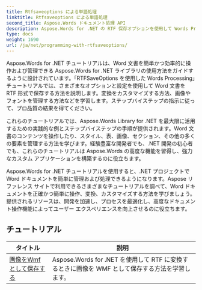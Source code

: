 ```yaml
---
title: Rtfsaveoptions による単語処理
linktitle: Rtfsaveoptions による単語処理
second_title: Aspose.Words ドキュメント処理 API
description: Aspose.Words for .NET の RTF 保存オプションを使用して Words Processing を探索します。ステップバイステップのチュートリアルと C# コード サンプルを使用して、RTF ドキュメントを保存およびカスタマイズする方法を学習します。
type: docs
weight: 1690
url: /ja/net/programming-with-rtfsaveoptions/
---
```

Aspose.Words for .NET チュートリアルは、Word 文書を簡単かつ効率的に操作および管理できる Aspose.Words for .NET ライブラリの使用方法をガイドするように設計されています。「RTFSaveOptions を使用した Words Processing」チュートリアルでは、さまざまなオプションと設定を使用して Word 文書を RTF 形式で保存する方法を説明します。変換をカスタマイズする方法、画像やフォントを管理する方法などを学習します。ステップバイステップの指示に従って、プロ品質の結果を得てください。

これらのチュートリアルでは、Aspose.Words Library for .NET を最大限に活用するための実践的な例とステップバイステップの手順が提供されます。Word 文書のコンテンツを操作したり、スタイル、表、画像、セクション、その他の多くの要素を管理する方法を学びます。経験豊富な開発者でも、.NET 開発の初心者でも、これらのチュートリアルは Aspose.Words の高度な機能を習得し、強力なカスタム アプリケーションを構築するのに役立ちます。

Aspose.Words for .NET チュートリアルを使用すると、.NET プロジェクトで Word ドキュメントを簡単に管理および処理できるようになります。Aspose リファレンス サイトで利用できるさまざまなチュートリアルを調べて、Word ドキュメントを正確かつ簡単に操作、変換、カスタマイズする方法を学びましょう。提供されるリソースは、開発を加速し、プロセスを最適化し、高度なドキュメント操作機能によってユーザー エクスペリエンスを向上させるのに役立ちます。

 ## チュートリアル
| タイトル | 説明 |
| --- | --- |
| [画像をWmfとして保存する](./saving-images-as-wmf/) | Aspose.Words for .NET を使用して RTF に変換するときに画像を WMF として保存する方法を学習します。 |